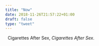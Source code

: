 ```yaml
---
title: "Now"
date: 2018-11-26T21:57:22+01:00
draft: false
type: "tweet"
---
```

<a href="https://itunes.apple.com/fr/album/cigarettes-after-sex/121540895" type="application/rss+xml" class="iconfont icon-music" title="rss"></a> &nbsp; Cigarettes After Sex, *Cigarettes After Sex*.
